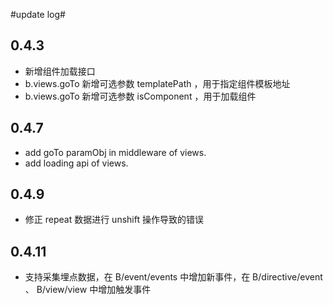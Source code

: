 #update log#
## 0.4.3 ##
- 新增组件加载接口
- b.views.goTo 新增可选参数 templatePath ，用于指定组件模板地址
- b.views.goTo 新增可选参数 isComponent ，用于加载组件
## 0.4.7 ##
- add goTo paramObj in middleware of views.
- add loading api of views.

## 0.4.9 ##
- 修正 repeat 数据进行 unshift 操作导致的错误


## 0.4.11 ##
- 支持采集埋点数据，在 B/event/events 中增加新事件，在 B/directive/event 、 B/view/view 中增加触发事件

